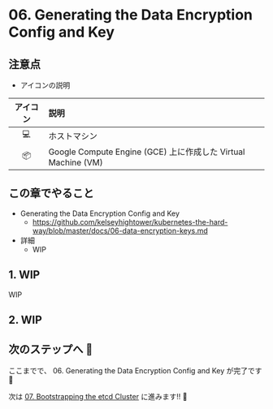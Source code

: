# 06. Generating the Data Encryption Config and Key

## 注意点

+ アイコンの説明

アイコン | 説明
:-: | :-
:computer: | ホストマシン
:package: | Google Compute Engine (GCE) 上に作成した Virtual Machine (VM)

## この章でやること

+ Generating the Data Encryption Config and Key
  + https://github.com/kelseyhightower/kubernetes-the-hard-way/blob/master/docs/06-data-encryption-keys.md
+ 詳細
  + WIP

## 1. WIP

WIP

## 2. WIP

## 次のステップへ :rocket:

ここまでで、 06. Generating the Data Encryption Config and Key が完了です :raised_hands:

次は [07. Bootstrapping the etcd Cluster](./07-bootstrapping-etcd.md) に進みます!! :muscle:
